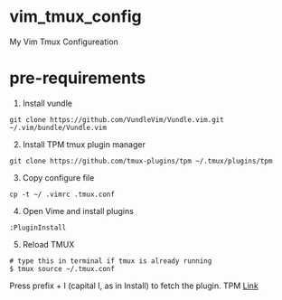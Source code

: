# vim_tmux_config
My Vim Tmux Configureation

# pre-requirements
1. Install vundle
 ```
 git clone https://github.com/VundleVim/Vundle.vim.git ~/.vim/bundle/Vundle.vim 
 ```

2. Install TPM tmux plugin manager
 ```
 git clone https://github.com/tmux-plugins/tpm ~/.tmux/plugins/tpm
 ```

3. Copy configure file
 ```
 cp -t ~/ .vimrc .tmux.conf
 ```

4. Open Vime and install plugins
 ```
 :PluginInstall
 ```

5. Reload TMUX
 ```
 # type this in terminal if tmux is already running
 $ tmux source ~/.tmux.conf
 ```
 Press prefix + I (capital I, as in Install) to fetch the plugin.
 TPM [Link](https://github.com/tmux-plugins/tpm)
